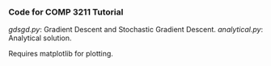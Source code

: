 ### Code for COMP 3211 Tutorial

*gdsgd.py*: Gradient Descent and Stochastic Gradient Descent.
*analytical.py*: Analytical solution.

Requires matplotlib for plotting.
